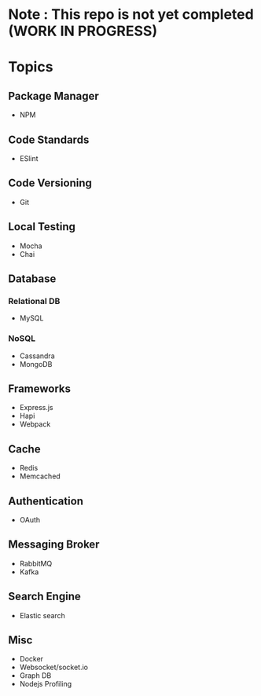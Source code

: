 
# Note : This repo is not yet completed (WORK IN PROGRESS)

# Topics

## Package Manager
* NPM

## Code Standards
* ESlint

## Code Versioning
* Git

## Local Testing
* Mocha
* Chai

## Database
### Relational DB
* MySQL

### NoSQL
* Cassandra
* MongoDB

## Frameworks
* Express.js
* Hapi
* Webpack

## Cache
* Redis
* Memcached

## Authentication
* OAuth

## Messaging Broker
* RabbitMQ
* Kafka

## Search Engine
* Elastic search

## Misc
* Docker
* Websocket/socket.io
* Graph DB
* Nodejs Profiling